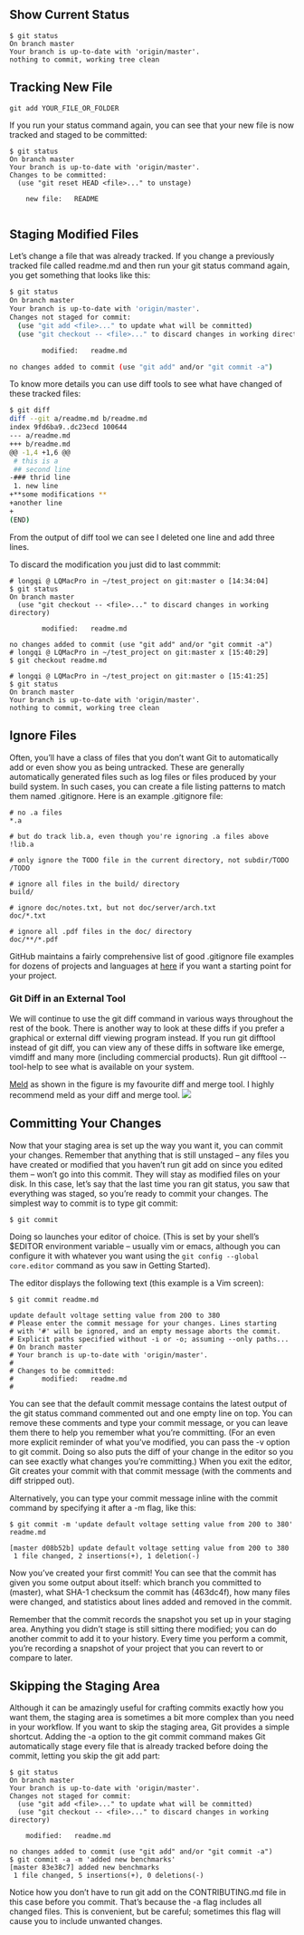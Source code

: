 ## Show Current Status
```
$ git status
On branch master
Your branch is up-to-date with 'origin/master'.
nothing to commit, working tree clean
```

## Tracking New File
```
git add YOUR_FILE_OR_FOLDER
```
If you run your status command again, you can see that your new file is now tracked and staged to be committed:

```
$ git status
On branch master
Your branch is up-to-date with 'origin/master'.
Changes to be committed:
  (use "git reset HEAD <file>..." to unstage)

    new file:   README
    
```
## Staging Modified Files

Let’s change a file that was already tracked. If you change a previously tracked file called readme.md and then run your git status command again, you get something that looks like this:

```bash
$ git status
On branch master
Your branch is up-to-date with 'origin/master'.
Changes not staged for commit:
  (use "git add <file>..." to update what will be committed)
  (use "git checkout -- <file>..." to discard changes in working directory)

        modified:   readme.md

no changes added to commit (use "git add" and/or "git commit -a")
```
To know more details you can use diff tools to see what have changed of these tracked files:

```bash
$ git diff
diff --git a/readme.md b/readme.md
index 9fd6ba9..dc23ecd 100644
--- a/readme.md
+++ b/readme.md
@@ -1,4 +1,6 @@
 # this is a
 ## second line
-### thrid line
 1. new line
+**some modifications **
+another line
+
(END)
```
From the output of diff tool we can see I deleted one line and add three lines.

To discard the modification you just did to last commmit:
```
# longqi @ LQMacPro in ~/test_project on git:master o [14:34:04]
$ git status
On branch master
  (use "git checkout -- <file>..." to discard changes in working directory)

        modified:   readme.md

no changes added to commit (use "git add" and/or "git commit -a")
# longqi @ LQMacPro in ~/test_project on git:master x [15:40:29]
$ git checkout readme.md

# longqi @ LQMacPro in ~/test_project on git:master o [15:41:25]
$ git status
On branch master
Your branch is up-to-date with 'origin/master'.
nothing to commit, working tree clean
```
## Ignore Files
Often, you’ll have a class of files that you don’t want Git to automatically add or even show you as being untracked. These are generally automatically generated files such as log files or files produced by your build system. In such cases, you can create a file listing patterns to match them named .gitignore. Here is an example .gitignore file:

```
# no .a files
*.a

# but do track lib.a, even though you're ignoring .a files above
!lib.a

# only ignore the TODO file in the current directory, not subdir/TODO
/TODO

# ignore all files in the build/ directory
build/

# ignore doc/notes.txt, but not doc/server/arch.txt
doc/*.txt

# ignore all .pdf files in the doc/ directory
doc/**/*.pdf
```

GitHub maintains a fairly comprehensive list of good .gitignore file examples for dozens of projects and languages at [here](https://github.com/github/gitignore) if you want a starting point for your project.

### Git Diff in an External Tool


We will continue to use the git diff command in various ways throughout the rest of the book. There is another way to look at these diffs if you prefer a graphical or external diff viewing program instead. If you run git difftool instead of git diff, you can view any of these diffs in software like emerge, vimdiff and many more (including commercial products). Run git difftool --tool-help to see what is available on your system.

[Meld](http://meldmerge.org/) as shown in the figure is my favourite diff and merge tool. I highly recommend meld as your diff and merge tool.
![](/assets/Snip20161215_18.png)


## Committing Your Changes
Now that your staging area is set up the way you want it, you can commit your changes. Remember that anything that is still unstaged – any files you have created or modified that you haven’t run git add on since you edited them – won’t go into this commit. They will stay as modified files on your disk. In this case, let’s say that the last time you ran git status, you saw that everything was staged, so you’re ready to commit your changes. The simplest way to commit is to type git commit:
```
$ git commit
```
Doing so launches your editor of choice. (This is set by your shell’s $EDITOR environment variable – usually vim or emacs, although you can configure it with whatever you want using the `git config --global core.editor` command as you saw in Getting Started).

The editor displays the following text (this example is a Vim screen):
```
$ git commit readme.md

update default voltage setting value from 200 to 380
# Please enter the commit message for your changes. Lines starting
# with '#' will be ignored, and an empty message aborts the commit.
# Explicit paths specified without -i or -o; assuming --only paths...
# On branch master
# Your branch is up-to-date with 'origin/master'.
#
# Changes to be committed:
#       modified:   readme.md
#
```
You can see that the default commit message contains the latest output of the git status command commented out and one empty line on top. You can remove these comments and type your commit message, or you can leave them there to help you remember what you’re committing. (For an even more explicit reminder of what you’ve modified, you can pass the -v option to git commit. Doing so also puts the diff of your change in the editor so you can see exactly what changes you’re committing.) When you exit the editor, Git creates your commit with that commit message (with the comments and diff stripped out).

Alternatively, you can type your commit message inline with the commit command by specifying it after a -m flag, like this:
```
$ git commit -m 'update default voltage setting value from 200 to 380' readme.md

[master d08b52b] update default voltage setting value from 200 to 380
 1 file changed, 2 insertions(+), 1 deletion(-)
```

Now you’ve created your first commit! You can see that the commit has given you some output about itself: which branch you committed to (master), what SHA-1 checksum the commit has (463dc4f), how many files were changed, and statistics about lines added and removed in the commit.

Remember that the commit records the snapshot you set up in your staging area. Anything you didn’t stage is still sitting there modified; you can do another commit to add it to your history. Every time you perform a commit, you’re recording a snapshot of your project that you can revert to or compare to later.

## Skipping the Staging Area
Although it can be amazingly useful for crafting commits exactly how you want them, the staging area is sometimes a bit more complex than you need in your workflow. If you want to skip the staging area, Git provides a simple shortcut. Adding the -a option to the git commit command makes Git automatically stage every file that is already tracked before doing the commit, letting you skip the git add part:
```
$ git status
On branch master
Your branch is up-to-date with 'origin/master'.
Changes not staged for commit:
  (use "git add <file>..." to update what will be committed)
  (use "git checkout -- <file>..." to discard changes in working directory)

    modified:   readme.md

no changes added to commit (use "git add" and/or "git commit -a")
$ git commit -a -m 'added new benchmarks'
[master 83e38c7] added new benchmarks
 1 file changed, 5 insertions(+), 0 deletions(-)
```

Notice how you don’t have to run git add on the CONTRIBUTING.md file in this case before you commit. That’s because the -a flag includes all changed files. This is convenient, but be careful; sometimes this flag will cause you to include unwanted changes.